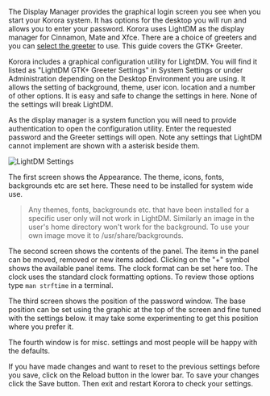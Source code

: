 The Display Manager provides the graphical login screen you see when you start your Korora system. It has options for the desktop you will run and allows you to enter your password. Korora uses LightDM as the display manager for Cinnamon, Mate and Xfce. There are a choice of greeters and you can [select the greeter](https://kororaproject.org/support/documentation/changing-the-lightdm-greeter) to use. This guide covers the GTK+ Greeter.

Korora includes a graphical configuration utility for LightDM. You will find it listed as "LightDM GTK+ Greeter Settings" in System Settings or under Administration depending on the Desktop Environment you are using. It allows the setting of background, theme, user icon. location and a number of other options. It is easy and safe to change the settings in here. None of the settings will break LightDM.

As the display manager is a system function you will need to provide authentication to open the configuration utility. Enter the requested password and the Greeter settings will open. Note any settings that LightDM cannot implement are shown with a asterisk beside them.

![LightDM Settings](https://github.com/kororaproject/kp-documentation/blob/master/img/LightDM-settings.png)

The first screen shows the Appearance. The theme, icons, fonts, backgrounds etc are set here. These need to be installed for system wide use.
>Any themes, fonts, backgrounds etc. that have been installed for a specific user only will not work in LightDM. Similarly an image in the user's home directory won't work for the background. To use your own image move it to /usr/share/backgrounds.

The second screen shows the contents of the panel. The items in the panel can be moved, removed or new items added. Clicking on the "+" symbol shows the available panel items. The clock format can be set here too. The clock uses the standard clock formatting options. To review those options type `man strftime` in a terminal. 

The third screen shows the position of the password window. The base position can be set using the graphic at the top of the screen and fine tuned with the settings below. it may take some experimenting to get this position where you prefer it.

The fourth window is for misc. settings and most people will be happy with the defaults.

If you have made changes and want to reset to the previous settings before you save, click on the Reload button in the lower bar. To save your changes click the Save button. Then exit and restart Korora to check your settings.
